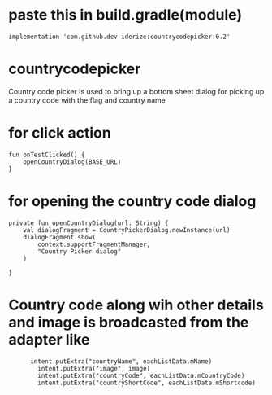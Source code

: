 # paste this in build.gradle(module)

    implementation 'com.github.dev-iderize:countrycodepicker:0.2'

# countrycodepicker

Country code picker is used to bring up a bottom sheet dialog for picking up a country code with the
flag and country name

# for click action

    fun onTestClicked() {
        openCountryDialog(BASE_URL)
    }

# for opening the country code dialog

    private fun openCountryDialog(url: String) {
        val dialogFragment = CountryPickerDialog.newInstance(url)
        dialogFragment.show(
            context.supportFragmentManager,
            "Country Picker dialog"
        )

    }

# Country code along wih other details and image is broadcasted from the adapter like

          intent.putExtra("countryName", eachListData.mName)
            intent.putExtra("image", image)
            intent.putExtra("countryCode", eachListData.mCountryCode)
            intent.putExtra("countryShortCode", eachListData.mShortcode)
            
            
